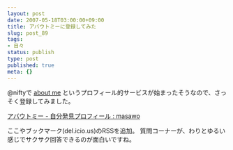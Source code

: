 ```yaml
---
layout: post
date: 2007-05-18T03:00:00+09:00
title: アバウトミーに登録してみた
slug: post_89
tags:
- 日々
status: publish
type: post
published: true
meta: {}
---
```

@niftyで <a href="http://aboutme.jp/">about me</a> というプロフィール的サービスが始まったそうなので、さっそく登録してみました。

<a href="http://masawo.aboutme.jp/profile">アバウトミー - 自分発見プロフィール : masawo</a>

ここやブックマーク(del.icio.us)のRSSを追加。
質問コーナーが、わりとゆるい感じでサクサク回答できるのが面白いですね。
<script language="JavaScript" type="text/javascript">var AbUnum='f22138f94c39a86bfa5b09b1c7f683cf35d532c2';</script><script language="JavaScript" type="text/javascript" src="http://p.aboutme.jp/p/js/blogp.js"></script>
